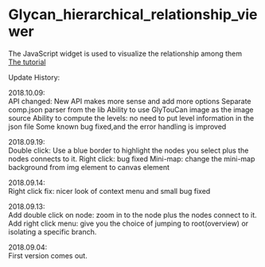# Glycan_hierarchical_relationship_viewer
The JavaScript widget is used to visualize the relationship among them
<br><a href="https://hendricks27.github.io/Glycan_hierarchical_relationship_viewer/index.html">The tutorial</a><br>

Update History:

2018.10.09:<br>
API changed: New API makes more sense and add more options
Separate comp.json parser from the lib
Ability to use GlyTouCan image as the image source
Ability to compute the levels: no need to put level information in the json file
Some known bug fixed,and the error handling is improved

2018.09.19:<br>
Double click: Use a blue border to highlight the nodes you select plus the nodes connects to it.
Right click: bug fixed
Mini-map: change the mini-map background from img element to canvas element

2018.09.14:<br>
Right click fix: nicer look of context menu and small bug fixed<br>

2018.09.13:<br>
Add double click on node: zoom in to the node plus the nodes connect to it.<br>
Add right click menu: give you the choice of jumping to root(overview) or isolating a specific branch.<br>

2018.09.04:<br>
First version comes out.<br>
